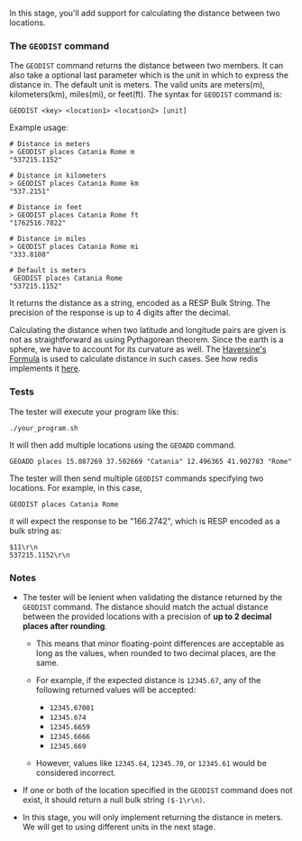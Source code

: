In this stage, you'll add support for calculating the distance between two locations.

### The `GEODIST` command
The `GEODIST` command returns the distance between two members. It can also take a optional last parameter which is the unit in which to express the distance in. The default unit is meters. The valid units are meters(m), kilometers(km), miles(mi), or feet(ft).
The syntax for `GEODIST` command is:
```
GEODIST <key> <location1> <location2> [unit]
```
Example usage:

```
# Distance in meters
> GEODIST places Catania Rome m
"537215.1152"

# Distance in kilometers
> GEODIST places Catania Rome km
"537.2151"

# Distance in feet
> GEODIST places Catania Rome ft
"1762516.7822"

# Distance in miles
> GEODIST places Catania Rome mi
"333.8108"

# Default is meters
 GEODIST places Catania Rome
"537215.1152"
```

It returns the distance as a string, encoded as a RESP Bulk String. The precision of the response is up to 4 digits after the decimal.

Calculating the distance when two latitude and longitude pairs are given is not as straightforward as using Pythagorean theorem. Since the earth is a sphere, we have to account for its curvature as well. The [Haversine's Formula](https://en.wikipedia.org/wiki/Haversine_formula#Example) is used to calculate distance in such cases. See how redis implements it [here](https://github.com/redis/redis/blob/4322cebc1764d433b3fce3b3a108252648bf59e7/src/geohash_helper.c#L228C1-L228C72).


### Tests
The tester will execute your program like this:
```
./your_program.sh
```

It will then add multiple locations using the `GEOADD` command.
```
GEOADD places 15.087269 37.502669 "Catania" 12.496365 41.902783 "Rome"
```

The tester will then send multiple `GEODIST` commands specifying two locations. For example, in this case,

```
GEODIST places Catania Rome
```

it will expect the response to be "166.2742", which is RESP encoded as a bulk string as:

```
$11\r\n
537215.1152\r\n
```

### Notes
- The tester will be lenient when validating the distance returned by the `GEODIST` command. The distance should match the actual distance between the provided locations with a precision of **up to 2 decimal places after rounding**.

  * This means that minor floating-point differences are acceptable as long as the values, when rounded to two decimal places, are the same.

  * For example, if the expected distance is `12345.67`, any of the following returned values will be accepted:

    * `12345.67001`
    * `12345.674`
    * `12345.6659`
    * `12345.6666`
    * `12345.669`

  * However, values like `12345.64`, `12345.70`, or `12345.61` would be considered incorrect.


- If one or both of the location specified in the `GEODIST` command does not exist, it should return a null bulk string `($-1\r\n)`.
- In this stage, you will only implement returning the distance in meters. We will get to using different units in the next stage.